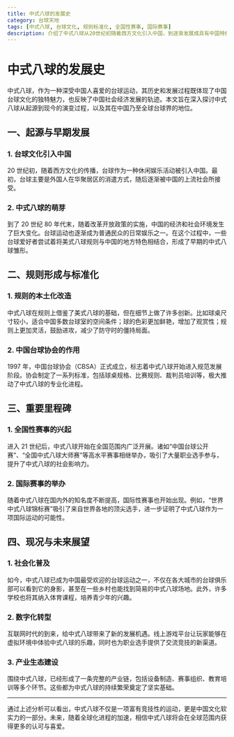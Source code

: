 ```yaml
---
title: 中式八球的发展史
category: 台球天地
tags: [中式八球, 台球文化, 规则标准化, 全国性赛事, 国际赛事]
description: 介绍了中式八球从20世纪初随着西方文化引入中国，到逐渐发展成具有中国特色的台球运动的过程。文章详细讲述了中式八球在规则上的本土化改造及其标准化，强调了中国台球协会在推动这项运动规范化和专业化方面的作用。此外，还提到了全国性和国际性赛事的兴起对提升中式八球社会影响力的重要性，并展望了其在未来通过数字化转型和产业生态建设实现更广泛认可的发展趋势。中式八球不仅在中国深受欢迎，而且正逐步走向世界，成为中国文化软实力的一部分。
---
```

# 中式八球的发展史

中式八球，作为一种深受中国人喜爱的台球运动，其历史和发展过程既体现了中国台球文化的独特魅力，也反映了中国社会经济发展的轨迹。本文旨在深入探讨中式八球从起源到现今的演变过程，以及其在中国乃至全球台球界的地位。

## 一、起源与早期发展

### 1. 台球文化引入中国

20 世纪初，随着西方文化的传播，台球作为一种休闲娱乐活动被引入中国。最初，台球主要是外国人在华聚居区的消遣方式，随后逐渐被中国的上流社会所接受。

### 2. 中式八球的萌芽

到了 20 世纪 80 年代末，随着改革开放政策的实施，中国的经济和社会环境发生了巨大变化。台球运动也逐渐成为普通民众的日常娱乐之一。在这个过程中，一些台球爱好者尝试着将美式八球规则与中国的地方特色相结合，形成了早期的中式八球雏形。

## 二、规则形成与标准化

### 1. 规则的本土化改造

中式八球在规则上借鉴了美式八球的基础，但在细节上做了许多创新。比如球桌尺寸较小，适合中国多数台球室的空间条件；球的色彩更加鲜艳，增加了观赏性；规则上更加灵活，鼓励进攻，减少了防守时的僵持局面。

### 2. 中国台球协会的作用

1997 年，中国台球协会（CBSA）正式成立，标志着中式八球开始进入规范发展阶段。协会制定了一系列标准，包括球桌规格、比赛规则、裁判员培训等，极大推动了中式八球的专业化进程。

## 三、重要里程碑

### 1. 全国性赛事的兴起

进入 21 世纪后，中式八球开始在全国范围内广泛开展。诸如“中国台球公开赛”、“全国中式八球大师赛”等高水平赛事相继举办，吸引了大量职业选手参与，提升了中式八球的社会影响力。

### 2. 国际赛事的举办

随着中式八球在国内外的知名度不断提高，国际性赛事也开始出现。例如，“世界中式八球锦标赛”吸引了来自世界各地的顶尖选手，进一步证明了中式八球作为一项国际运动的可能性。

## 四、现况与未来展望

### 1. 社会化普及

如今，中式八球已成为中国最受欢迎的台球运动之一，不仅在各大城市的台球俱乐部可以看到它的身影，甚至在一些乡村也能找到简易的中式八球场地。此外，许多学校也将其纳入体育课程，培养青少年的兴趣。

### 2. 数字化转型

互联网时代的到来，给中式八球带来了新的发展机遇。线上游戏平台让玩家能够在虚拟环境中体验中式八球的乐趣，同时也为职业选手提供了交流竞技的新渠道。

### 3. 产业生态建设

围绕中式八球，已经形成了一条完整的产业链，包括设备制造、赛事组织、教育培训等多个环节。这些都为中式八球的持续繁荣奠定了坚实基础。

---

通过上述分析可以看出，中式八球不仅是一项富有竞技性的运动，更是中国文化软实力的一部分。未来，随着全球化进程的加速，相信中式八球将会在全球范围内获得更多的认可与喜爱。
